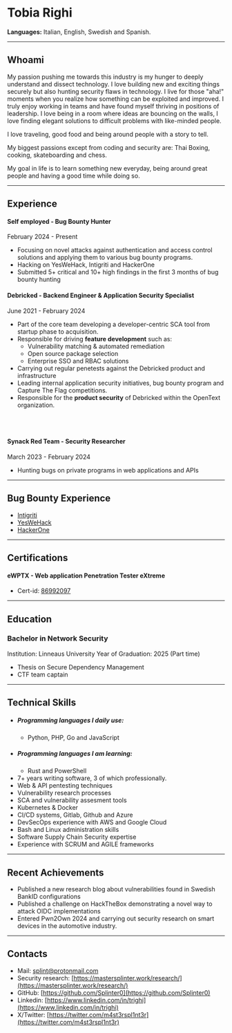 # Tobia Righi

**Languages:** Italian, English, Swedish and Spanish.

----

## Whoami

My passion pushing me towards this industry is my hunger to deeply understand and dissect technology. I love building new and exciting things securely but also hunting security flaws in technology. I live for those "aha!" moments when you realize how something can be exploited and improved. I truly enjoy working in teams and have found myself thriving in positions of leadership. I love being in a room where ideas are bouncing on the walls, I love finding elegant solutions to difficult problems with like-minded people.

I love traveling, good food and being around people with a story to tell.

My biggest passions except from coding and security are: Thai Boxing, cooking, skateboarding and chess.

My goal in life is to learn something new everyday, being around great people and having a good time while doing so.

----
## Experience

#### Self employed - Bug Bounty Hunter
February 2024 - Present
- Focusing on novel attacks against authentication and access control solutions and applying them to various bug bounty programs.
- Hacking on YesWeHack, Intigriti and HackerOne
- Submitted 5+ critical and 10+ high findings in the first 3 months of bug bounty hunting

#### Debricked - Backend Engineer & Application Security Specialist
June 2021 - February 2024
- Part of the core team developing a developer-centric SCA tool from startup phase to acquisition.
- Responsible for driving **feature development** such as:
	- Vulnerability matching & automated remediation
	- Open source package selection
	- Enterprise SSO and RBAC solutions 
- Carrying out regular penetests against the Debricked product and infrastructure
- Leading internal application security initiatives, bug bounty program and Capture The Flag competitions.
- Responsible for the **product security** of Debricked within the OpenText organization.

<br/>
<br/>

#### Synack Red Team - Security Researcher
March 2023 - February 2024
- Hunting bugs on private programs in web applications and APIs

----
## Bug Bounty Experience

- [Intigriti](https://app.intigriti.com/profile/mastersplinter)
- [YesWeHack](https://yeswehack.com/hunters/mastersplinter)
- [HackerOne](https://hackerone.com/mastersplinter?type=user)
----
## Certifications

#### eWPTX - Web application Penetration Tester eXtreme
- Cert-id: [86992097](https://certs.ine.com/470afc18-bbd0-4a01-89fb-ff2af79bc122)

----
## Education

### Bachelor in Network Security
Institution: Linneaus University
Year of Graduation: 2025 (Part time)
- Thesis on Secure Dependency Management
- CTF team captain

----

## Technical Skills

- ##### Programming languages I daily use:
	- Python, PHP, Go and JavaScript
- ##### Programming languages I am learning:
	- Rust and PowerShell
- 7+ years writing software, 3 of which professionally.
- Web & API pentesting techniques
- Vulnerability research processes
- SCA and vulnerability assesment tools
- Kubernetes & Docker
- CI/CD systems, Gitlab, Github and Azure
- DevSecOps experience with AWS and Google Cloud
- Bash and Linux administration skills
- Software Supply Chain Security expertise
- Experience with SCRUM and AGILE frameworks


----

## Recent Achievements
- Published a new research blog about vulnerabilities found in Swedish BankID configurations
- Published a challenge on HackTheBox demonstrating a novel way to attack OIDC implementations
- Entered Pwn2Own 2024 and carrying out security research on smart devices in the automotive industry.

----

## Contacts

- Mail: [splint@protonmail.com](mailto:splint@protonmail.com)
- Security research: [https://mastersplinter.work/research/](https://mastersplinter.work/research/)
- GitHub: [https://github.com/Splinter0](https://github.com/Splinter0)
- Linkedin: [https://www.linkedin.com/in/trighi](https://www.linkedin.com/in/trighi)
- X/Twitter: [https://twitter.com/m4st3rspl1nt3r](https://twitter.com/m4st3rspl1nt3r)